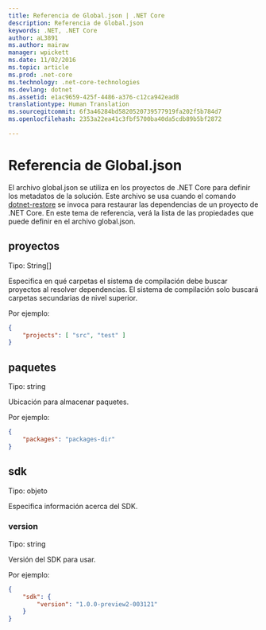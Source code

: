 ```yaml
---
title: Referencia de Global.json | .NET Core
description: Referencia de Global.json
keywords: .NET, .NET Core
author: aL3891
ms.author: mairaw
manager: wpickett
ms.date: 11/02/2016
ms.topic: article
ms.prod: .net-core
ms.technology: .net-core-technologies
ms.devlang: dotnet
ms.assetid: e1ac9659-425f-4486-a376-c12ca942ead8
translationtype: Human Translation
ms.sourcegitcommit: 6f3a46284bd5820520739577919fa202f5b784d7
ms.openlocfilehash: 2353a22ea41c3fbf5700ba40da5cdb89b5bf2872

---
```


# <a name="globaljson-reference"></a>Referencia de Global.json

El archivo global.json se utiliza en los proyectos de .NET Core para definir los metadatos de la solución. Este archivo se usa cuando el comando [dotnet-restore](dotnet-restore.md) se invoca para restaurar las dependencias de un proyecto de .NET Core.
En este tema de referencia, verá la lista de las propiedades que puede definir en el archivo global.json.

## <a name="projects"></a>proyectos
Tipo: String[]

Especifica en qué carpetas el sistema de compilación debe buscar proyectos al resolver dependencias. El sistema de compilación solo buscará carpetas secundarias de nivel superior.

Por ejemplo:

```json
{
    "projects": [ "src", "test" ]
}
```

## <a name="packages"></a>paquetes
Tipo: string

Ubicación para almacenar paquetes.

Por ejemplo:
```json
{
    "packages": "packages-dir"
}
```

## <a name="sdk"></a>sdk
Tipo: objeto

Especifica información acerca del SDK.

### <a name="version"></a>version
Tipo: string

Versión del SDK para usar.

Por ejemplo:

```json
{
    "sdk": {
        "version": "1.0.0-preview2-003121"
    }
}
```



<!--HONumber=Nov16_HO1-->


